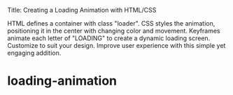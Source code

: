 Title: Creating a Loading Animation with HTML/CSS

HTML defines a container with class "loader". CSS styles the animation, positioning it in the center with changing color and movement. Keyframes animate each letter of "LOADING" to create a dynamic loading screen. Customize to suit your design. Improve user experience with this simple yet engaging addition.
# loading-animation
